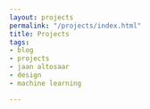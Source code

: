```yaml
---
layout: projects
permalink: "/projects/index.html"
title: Projects
tags:
- blog
- projects
- jaan altosaar
- design
- machine learning

---
```

